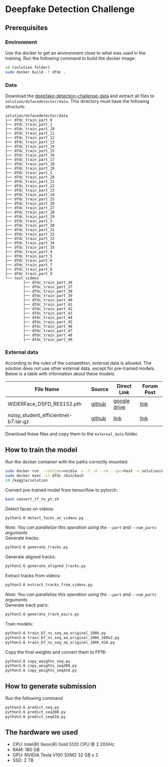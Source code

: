 # Deepfake Detection Challenge
## Prerequisites
### Environment
Use the docker to get an environment close to what was used in the training. Run the following command to build the docker image:
```bash
cd [solution folder]
sudo docker build -t dfdc .
```
### Data
Download the [deepfake-detection-challenge-data](https://www.kaggle.com/c/deepfake-detection-challenge/data) and extract all files to `solution/dsfacedetector/data`. This directory must have the following structure:
```
solution/dsfacedetector/data
├── dfdc_train_part_0
├── dfdc_train_part_1
├── dfdc_train_part_10
├── dfdc_train_part_11
├── dfdc_train_part_12
├── dfdc_train_part_13
├── dfdc_train_part_14
├── dfdc_train_part_15
├── dfdc_train_part_16
├── dfdc_train_part_17
├── dfdc_train_part_18
├── dfdc_train_part_19
├── dfdc_train_part_2
├── dfdc_train_part_20
├── dfdc_train_part_21
├── dfdc_train_part_22
├── dfdc_train_part_23
├── dfdc_train_part_24
├── dfdc_train_part_25
├── dfdc_train_part_26
├── dfdc_train_part_27
├── dfdc_train_part_28
├── dfdc_train_part_29
├── dfdc_train_part_3
├── dfdc_train_part_30
├── dfdc_train_part_31
├── dfdc_train_part_32
├── dfdc_train_part_33
├── dfdc_train_part_34
├── dfdc_train_part_35
├── dfdc_train_part_4
├── dfdc_train_part_5
├── dfdc_train_part_6
├── dfdc_train_part_7
├── dfdc_train_part_8
├── dfdc_train_part_9
└── test_videos
        ├── dfdc_train_part_36
        ├── dfdc_train_part_37
        ├── dfdc_train_part_38
        ├── dfdc_train_part_39
        ├── dfdc_train_part_40
        ├── dfdc_train_part_41
        ├── dfdc_train_part_42
        ├── dfdc_train_part_43
        ├── dfdc_train_part_44
        ├── dfdc_train_part_45
        ├── dfdc_train_part_46
        ├── dfdc_train_part_47
        ├── dfdc_train_part_48
        ├── dfdc_train_part_49
```

### External data
According to the rules of the competition, external data is allowed. The solution does not use other external data, except for pre-trained models. Below is a table with information about these models.

| File Name | Source | Direct Link | Forum Post |
| --------- | ------ | ----------- | ---------- |
| WIDERFace_DSFD_RES152.pth | [github](https://github.com/Tencent/FaceDetection-DSFD/tree/31aa8bdeaf01a0c408adaf2709754a16b17aec79) | [google drive](https://drive.google.com/file/d/1WeXlNYsM6dMP3xQQELI-4gxhwKUQxc3-/view) | [link](https://www.kaggle.com/c/deepfake-detection-challenge/discussion/121203#761391) |
| noisy_student_efficientnet-b7.tar.gz | [github](https://github.com/tensorflow/tpu/tree/4719695c9128622fb26dedb19ea19bd9d1ee3177/models/official/efficientnet) | [link](https://storage.googleapis.com/cloud-tpu-checkpoints/efficientnet/noisystudent/noisy_student_efficientnet-b7.tar.gz) | [link](https://www.kaggle.com/c/deepfake-detection-challenge/discussion/121203#748358) |  

Download these files and copy them to the `external_data` folder. 

## How to train the model
Run the docker container with the paths correctly mounted:
```bash
sudo docker run --runtime=nvidia -i -t -d --rm --ipc=host -v solution/dsfacedetector/data:/kaggle/input/deepfake-detection-challenge:ro -v solution:/kaggle/solution --name dfdc dfdc
sudo docker exec -it dfdc /bin/bash
cd /kaggle/solution
```
Convert pre-trained model from tensorflow to pytorch:
```bash
bash convert_tf_to_pt.sh
```
Detect faces on videos:
```bash
python3.6 detect_faces_on_videos.py
```
_Note: You can parallelize this operation using the `--part` and `--num_parts` arguments_  
Generate tracks:
```bash
python3.6 generate_tracks.py
```
Generate aligned tracks:
```bash
python3.6 generate_aligned_tracks.py
```
Extract tracks from videos:
```bash
python3.6 extract_tracks_from_videos.py
```
_Note: You can parallelize this operation using the `--part` and `--num_parts` arguments_  
Generate track pairs:
```bash
python3.6 generate_track_pairs.py
```
Train models:
```bash
python3.6 train_b7_ns_seq_aa_original_100k.py
python3.6 train_b7_ns_seq_aa_original_100k_380v2.py
python3.6 train_b7_ns_seq_aa_original_100k_416.py
```
Copy the final weights and convert them to FP16:
```bash
python3.6 copy_weights_seq.py
python3.6 copy_weights_seq380.py
python3.6 copy_weights_seq416.py
```
## How to generate submission
Run the following command
```bash
python3.6 predict_seq.py
python3.6 predict_seq380.py
python3.6 predict_seq416.py
```
## The hardware we used
- CPU: Intel(R) Xeon(R) Gold 5120 CPU @ 2.20GHz
- RAM: 180 GB
- GPU: NVIDIA Tesla V100 SXM2 32 GB x 2
- SSD: 2 TB

